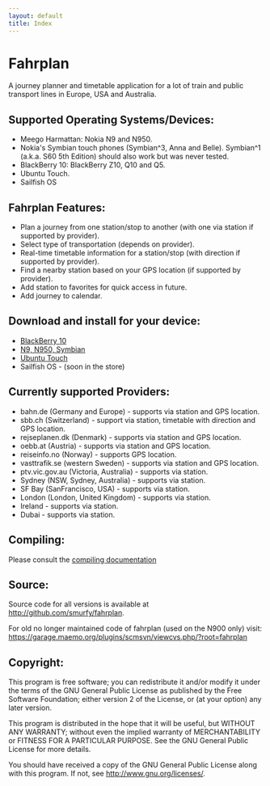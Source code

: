 ```yaml
---
layout: default
title: Index
---
```


Fahrplan
========

A journey planner and timetable application for a lot of train and
public transport lines in Europe, USA and Australia.

Supported Operating Systems/Devices:
------------------------------------
* Meego Harmattan: Nokia N9 and N950.
* Nokia's Symbian touch phones (Symbian^3, Anna and Belle). Symbian^1
  (a.k.a. S60 5th Edition) should also work but was never tested.
* BlackBerry 10: BlackBerry Z10, Q10 and Q5.
* Ubuntu Touch.
* Sailfish OS

Fahrplan Features:
------------------

* Plan a journey from one station/stop to another (with one via station
  if supported by provider).
* Select type of transportation (depends on provider).
* Real-time timetable information for a station/stop (with direction if
  supported by provider).
* Find a nearby station based on your GPS location (if supported by
  provider).
* Add station to favorites for quick access in future.
* Add journey to calendar.

Download and install for your device:
-------------------------------------

* [BlackBerry 10][2]
* [N9, N950, Symbian][3]
* [Ubuntu Touch][4]
* Sailfish OS - (soon in the store)

Currently supported Providers:
------------------------------

* bahn.de (Germany and Europe) - supports via station and GPS location.
* sbb.ch (Switzerland) - support via station, timetable with direction and GPS location.
* rejseplanen.dk (Denmark) - supports via station and GPS location.
* oebb.at (Austria) - supports via station and GPS location.
* reiseinfo.no (Norway) - supports GPS location.
* vasttrafik.se (western Sweden) - supports via station and GPS location.
* ptv.vic.gov.au (Victoria, Australia) - supports via station.
* Sydney (NSW, Sydney, Australia) - supports via station.
* SF Bay (SanFrancisco, USA) - supports via station.
* London (London, United Kingdom) - supports via station.
* Ireland - supports via station.
* Dubai - supports via station.

Compiling:
----------

Please consult the [compiling documentation][1]

Source:
-------

Source code for all versions is available at <http://github.com/smurfy/fahrplan>.

For old no longer maintained code of fahrplan (used on the N900 only) visit: <https://garage.maemo.org/plugins/scmsvn/viewcvs.php/?root=fahrplan>

Copyright:
----------

This program is free software; you can redistribute it and/or modify
it under the terms of the GNU General Public License as published by
the Free Software Foundation; either version 2 of the License, or
(at your option) any later version.

This program is distributed in the hope that it will be useful,
but WITHOUT ANY WARRANTY; without even the implied warranty of
MERCHANTABILITY or FITNESS FOR A PARTICULAR PURPOSE.  See the
GNU General Public License for more details.

You should have received a copy of the GNU General Public License along
with this program.  If not, see <http://www.gnu.org/licenses/>.

[1]: compile
[2]: https://appworld.blackberry.com/webstore/content/28277436/?lang=en&countrycode=DE
[3]: download
[4]: https://launchpad.net/~mzanetti/+archive/ppa

